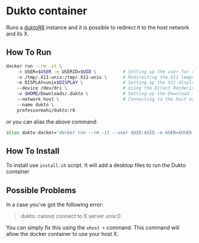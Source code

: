 # Dukto container
Runs a [duktoR6](https://www.msec.it/blog/dukto/) instance and it is possible to redirect it to the host network and its X.

## How To Run
```bash
docker run --rm -it \
    -e USER=$USER -e USERID=$UID \          # Setting up the user for received files ownership
    -v /tmp/.X11-unix:/tmp/.X11-unix \      # Redirecting the X11 temporary files
    -e DISPLAY=unix$DISPLAY \               # Setting up the X11 display
    --device /dev/dri \                     # Using the Direct Rendering Infrastructure of host device
    -v $HOME/Downloads/.dukto \             # Setting up the Download folder
    --network host \                        # Connecting to the host network
    --name dukto \
    professormahi/dukto:r6
```
or you can alias the above command:
```bash
alias dukto-docker='docker run --rm -it --user $UID:$GID -e USER=$USER -e USERID=$UID -e HOME=$HOME -v /tmp/.X11-unix:/tmp/.X11-unix -e DISPLAY=unix$DISPLAY --device /dev/dri -v $HOME:/home/$USER/ -v /etc/passwd:/etc/passwd --network host --name dukto professormahi/dukto:r6'
```

## How To Install
To install use `install.sh` script. It will add a desktop files to run the Dukto container

## Possible Problems
In a case you've got the following error:
> dukto: cannot connect to X server unix:0

You can simply fix this using the `xhost +` command. This command will allow the docker container to use your host X.
